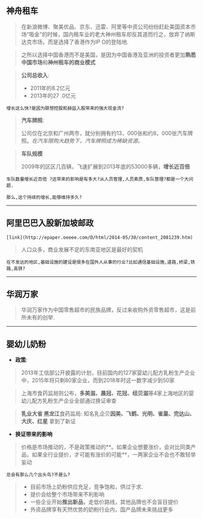 
## 神舟租车

> 在新浪微博、聚美优品、京东、迅雷、阿里等中资公司纷纷赶赴美国资本市场“吸金”的时候，国内租车业的老大神州租车却反其道而行之，放弃了纳斯达克市场，而是选择了香港作为IP O的登陆地.

> 之所以选择中国香港而不是美国，是因为中国香港及亚洲的投资者更加**熟悉中国市场**和**神州租车的商业模式**

>  **公司总收入**:
>  
>  * 2011年的8.2亿元
>  * 2013年的27 .0亿元

	增长这么快?是因为联想控股和赫兹入股带来的强大现金流?

>  **汽车牌照**:
>
>  公司仅在北京和广州两市，就分别拥有约13，000张和约8，000张汽车牌照。*在汽车限购大趋势下，汽车牌照成为稀缺资源。*

>  **车队规模** 
>  
>  2009年的区区几百辆，飞速扩展到2013年底的53000多辆，**增长近百倍**

	车队数量增长近百倍 ?这带来的影响是有多大?从人员管理,人员素质,车队管理?都是一个大问题.

	那么,这个持续的增长,能够维持多久?


----------


## 阿里巴巴入股新加坡邮政

	[link](http://epaper.oeeee.com/D/html/2014-05/30/content_2081239.htm)

>  人口众多，商业发展不足的东南亚地区是最好的契机

	在不发达的地区,基础设施的建设是很多在国外人从事的行业?比如通信基础设施,道路,桥梁,铁路,高铁?

----

## 华润万家

> 华润万家作为中国零售超市的民族品牌，反过来收购外资零售超市，这是前所未有的创举.



----

## 婴幼儿奶粉

*  **政策**:

>  2013年工信部公开披露的计划，目前国内的127家婴幼儿配方乳粉生产企业中，2015年将只剩80家企业，而到2018年时这一数字减少到50家

>  上海市食药监局则公布，**多美滋、晨冠、花冠、纽贝滋**等4家上海地区的婴幼儿配方乳粉生产企业全部通过换证审查

>  **乳业大省 黑龙江**食药监局: 知名乳企贝**因美、飞鹤、光明、雀巢、完达山、大庆、红星** 拿到了新证

*  **换证带来的影响**

>  价格是市场推动的，不是政策推动的**。如果企业想要涨价，会对比同类产品，如果全行业提价，才可能有涨价的可能**，一两家企业不会也不敢轻举妄动

	总会有那么几个出头鸟?不是么?
>  * 目前市场上奶粉供应充足，竞争饱和，供过于求.
>  * 提价会给整个市场带来不利影响
>  * 一些企业开始**推出新品**，走低价路线，其他品牌也不会盲目提价
>  * 外资品牌享有天然优势的奶粉行业内，国产品牌未来挑战更多

